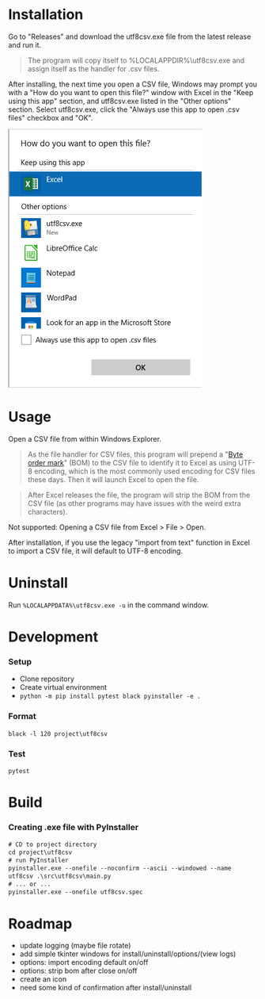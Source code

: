 # Installation

Go to "Releases" and download the utf8csv.exe file from the latest release and run it.

> The program will copy itself to %LOCALAPPDIR%\utf8csv.exe and assign itself as the handler for .csv files.

After installing, the next time you open a CSV file, Windows may prompt you with a "How do you want to open this file?" 
window with Excel in the "Keep using this app" section, and utf8csv.exe listed in the "Other options" section. Select 
utf8csv.exe, click the "Always use this app to open .csv files" checkbox and "OK".

![Windows prompt for which program to open CSV files with, showing Excel as the default and the new utf8csv.exe as an other option.](media/file-association-prompt.png)

# Usage

Open a CSV file from within Windows Explorer.

> As the file handler for CSV files, this program will prepend a 
> "[Byte order mark](https://en.wikipedia.org/wiki/Byte_order_mark)" (BOM) to the CSV file to identify it to Excel as 
> using UTF-8 encoding, which is the most commonly used encoding for CSV files these days. Then it will launch Excel to 
> open the file.

> After Excel releases the file, the program will strip the BOM from the CSV file (as other programs may have issues 
> with the weird extra characters).

Not supported: Opening a CSV file from Excel > File > Open.

After installation, if you use the legacy "import from text" function in Excel to import a CSV file, it will default 
to UTF-8 encoding.

# Uninstall

Run `%LOCALAPPDATA%\utf8csv.exe -u` in the command window.

# Development

### Setup
- Clone repository
- Create virtual environment
- `python -m pip install pytest black pyinstaller -e .`

### Format
```shell
black -l 120 project\utf8csv
```

### Test
```shell
pytest
```

# Build

### Creating .exe file with PyInstaller
```shell
# CD to project directory
cd project\utf8csv
# run PyInstaller
pyinstaller.exe --onefile --noconfirm --ascii --windowed --name utf8csv .\src\utf8csv\main.py
# ... or ...
pyinstaller.exe --onefile utf8csv.spec
```

# Roadmap
- update logging (maybe file rotate)
- add simple tkinter windows for install/uninstall/options/(view logs)
- options: import encoding default on/off
- options: strip bom after close on/off
- create an icon
- need some kind of confirmation after install/uninstall
